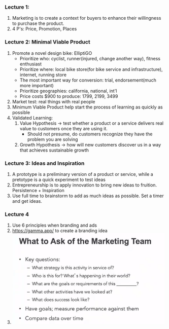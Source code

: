 ### Lecture 1:
1. Marketing is to create a context for buyers to enhance their willingness to purchase the product.
2. 4 P's: Price, Promotion, Places

### Lecture 2: Minimal Viable Product
1. Promote a novel design bike: ElliptiGO
   * Prioritize who: cyclist, runner(injured, change another way), fitness enthusiast
   * Prioritize where: local bike store(for bike service and infrastructure), internet, running store
   * The most important way for conversion: trial, endorsement(much more important)
   * Prioritize geographies: california, national, int'l
   * Price costs $900 to produce: 1799, 2199, 3499
2. Market test: real things with real people
3. Minimum Viable Product help start the process of learning as quickly as possible
4. Validated Learning: 
   1. Value Hypothesis -> test whether a product or a service delivers real value to customers once they are using it.
      * Should not presume, do customers recognize they have the problem you are solving
   2. Growth Hypothesis -> how will new customers discover us in a way that achieves sustainable growth

### Lecture 3: Ideas and Inspiration
1. A prototype is a preliminary version of a product or service, while a pretotype is a quick experiment to test ideas
2. Entrepreneurship is to apply innovation to bring new ideas to fruition. Persistence + Inspiration
3. Use full time to brainstorm to add as much ideas as possible. Set a timer and get ideas.


### Lecture 4
1. Use 6 principles when branding and ads
2. https://gamma.app/ to create a branding idea
3. ![alt text](image.png)